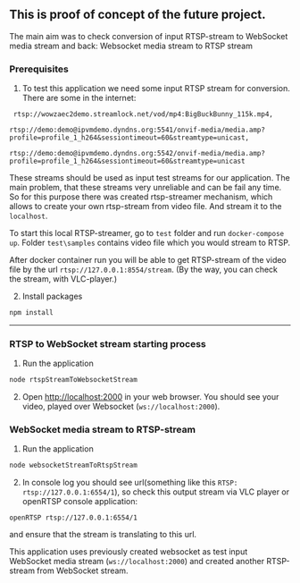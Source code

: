 ## This is proof of concept of the future project.

The main aim was to check conversion of input RTSP-stream to WebSocket media stream and back: Websocket media stream to RTSP stream


### Prerequisites

1. To test this application we need some input RTSP stream for conversion.
There are some in the internet:

``` rtsp://wowzaec2demo.streamlock.net/vod/mp4:BigBuckBunny_115k.mp4,```

``` rtsp://demo:demo@ipvmdemo.dyndns.org:5541/onvif-media/media.amp?profile=profile_1_h264&sessiontimeout=60&streamtype=unicast, ```

``` rtsp://demo:demo@ipvmdemo.dyndns.org:5542/onvif-media/media.amp?profile=profile_1_h264&sessiontimeout=60&streamtype=unicast ```

These streams should be used as input test streams for our application.
The main problem, that these streams very unreliable and can be fail any time.
So for this purpose there was created rtsp-streamer mechanism, which allows to create your own rtsp-stream from video file. And stream it to the ```localhost```.

To start this local RTSP-streamer, go to ```test``` folder and run ```docker-compose up```.
Folder ```test\samples``` contains video file which you would stream to RTSP.

After docker container run you will be able to get RTSP-stream of the video file by the url ```rtsp://127.0.0.1:8554/stream```.
(By the way, you can check the stream, with VLC-player.)



2. Install packages

```sh
npm install
```

--------

### RTSP to WebSocket stream starting process

1. Run the application
```sh
node rtspStreamToWebsocketStream
```

2. Open [http://localhost:2000](http://localhost:2000) in your web browser.
You should see your video, played over Websocket (```ws://localhost:2000```).

### WebSocket media stream to RTSP-stream

1. Run the application
```sh
node websocketStreamToRtspStream
```
2. In console log you should see url(something like this ```RTSP: rtsp://127.0.0.1:6554/1```), so check this output stream via VLC player or openRTSP console application:
```shell
openRTSP rtsp://127.0.0.1:6554/1
```
and ensure that the stream is translating to this url.

This application uses previously created websocket as test input WebSocket media stream (```ws://localhost:2000```) and created another RTSP-stream from WebSocket stream.

